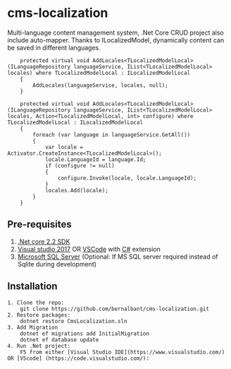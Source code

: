 # cms-localization
Multi-language content management system, .Net Core CRUD project also include auto-mapper. Thanks to ILocalizedModel, dynamically content can be saved in different languages.

        protected virtual void AddLocales<TLocalizedModelLocal>(ILanguageRepository languageService, IList<TLocalizedModelLocal> locales) where TLocalizedModelLocal : ILocalizedModelLocal
        {
            AddLocales(languageService, locales, null);
        }

        protected virtual void AddLocales<TLocalizedModelLocal>(ILanguageRepository languageService, IList<TLocalizedModelLocal> locales, Action<TLocalizedModelLocal, int> configure) where TLocalizedModelLocal : ILocalizedModelLocal
        {
            foreach (var language in languageService.GetAll())
            {
                var locale = Activator.CreateInstance<TLocalizedModelLocal>();
                locale.LanguageId = language.Id;
                if (configure != null)
                {
                    configure.Invoke(locale, locale.LanguageId);
                }
                locales.Add(locale);
            }
        }

## Pre-requisites

1. [.Net core 2.2 SDK](https://www.microsoft.com/net/core#windows)
2. [Visual studio 2017](https://www.visualstudio.com/) OR [VSCode](https://code.visualstudio.com/) with [C#](https://marketplace.visualstudio.com/items?itemName=ms-vscode.csharp) extension
3. [Microsoft SQL Server](https://www.microsoft.com/en-us/sql-server/sql-server-2017) (Optional: If MS SQL server required instead of Sqlite during development)

## Installation
```
1. Clone the repo:
    git clone https://github.com/bernalbant/cms-localization.git
2. Restore packages:
    dotnet restore CmsLocalization.sln
3. Add Migration
    dotnet ef migrations add InitialMigration
    dotnet ef database update
4. Run .Net project:
    F5 from either [Visual Studio IDE](https://www.visualstudio.com/) OR [VScode] (https://code.visualstudio.com/):
```
